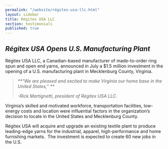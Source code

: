 ```yaml
---
permalink: "/website/régitex-usa-llc.html"
layout: sidebar
title: Régitex USA LLC
section: testimonials
published: true
---
```

 

## _Régitex USA Opens U.S. Manufacturing Plant_

Régitex USA LLC, a Canadian-based manufacturer of made-to-order ring spun and open end yarns, announced in July a $1.5 million investment in the opening of a U.S. manufacturing plant in Mecklenburg County, Virginia.&nbsp; 

> _**“We are pleased and excited to make Virginia our home base in the United States,” **_
>
>_-Rick Martignetti, president of Régitex USA LLC._

Virginia’s skilled and motivated workforce, transportation facilities, low-energy costs and location were influential factors in the organization’s decision to locate in the United States and Mecklenburg County. 

Régitex USA will acquire and upgrade an existing textile plant to produce leading-edge yarns for the industrial, apparel, high-performance and home furnishing markets.&nbsp; The investment is expected to create 60 new jobs in the U.S. 
  